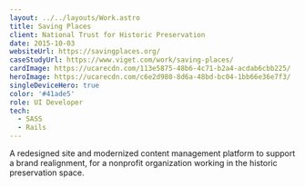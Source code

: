 ```yaml
---
layout: ../../layouts/Work.astro
title: Saving Places
client: National Trust for Historic Preservation
date: 2015-10-03
websiteUrl: https://savingplaces.org/
caseStudyUrl: https://www.viget.com/work/saving-places/
cardImage: https://ucarecdn.com/113e5875-48b6-4c71-b2a4-acdab6cbb225/
heroImage: https://ucarecdn.com/c6e2d980-8d6a-48bd-bc04-1bb66e36e7f3/
singleDeviceHero: true
color: '#41ade5'
role: UI Developer
tech:
  - SASS
  - Rails
---
```


A redesigned site and modernized content management platform to support a brand realignment, for a nonprofit organization working in the historic preservation space.
